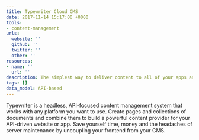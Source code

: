 ```yaml
---
title: Typewriter Cloud CMS
date: 2017-11-14 15:17:00 +0000
tools:
- content-management
urls:
  website: ''
  github: ''
  twitter: ''
  other: ''
resources:
- name: ''
  url: ''
description: The simplest way to deliver content to all of your apps and websites
tags: []
data_model: API-based
---
```

Typewriter is a headless, API-focused content management system that works with any platform you want to use. Create pages and collections of documents and combine them to build a powerful content provider for your API-driven website or app. Save yourself time, money and the headaches of server maintenance by uncoupling your frontend from your CMS.

